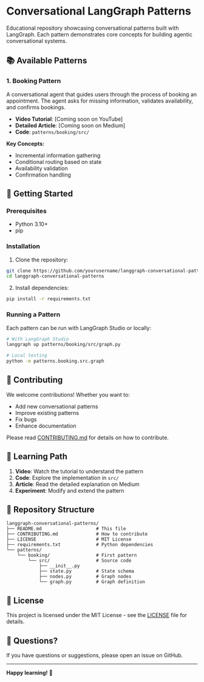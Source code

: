 # Conversational LangGraph Patterns

Educational repository showcasing conversational patterns built with LangGraph. Each pattern demonstrates core concepts for building agentic conversational systems.

## 📚 Available Patterns

### 1. Booking Pattern
A conversational agent that guides users through the process of booking an appointment. The agent asks for missing information, validates availability, and confirms bookings.

- **Video Tutorial**: [Coming soon on YouTube]
- **Detailed Article**: [Coming soon on Medium]
- **Code**: `patterns/booking/src/`

**Key Concepts:**
- Incremental information gathering
- Conditional routing based on state
- Availability validation
- Confirmation handling

## 🚀 Getting Started

### Prerequisites
- Python 3.10+
- pip

### Installation

1. Clone the repository:
```bash
git clone https://github.com/yourusername/langgraph-conversational-patterns.git
cd langgraph-conversational-patterns
```

2. Install dependencies:
```bash
pip install -r requirements.txt
```

### Running a Pattern

Each pattern can be run with LangGraph Studio or locally:

```bash
# With LangGraph Studio
langgraph up patterns/booking/src/graph.py

# Local testing
python -m patterns.booking.src.graph
```

## 🤝 Contributing

We welcome contributions! Whether you want to:
- Add new conversational patterns
- Improve existing patterns
- Fix bugs
- Enhance documentation

Please read [CONTRIBUTING.md](CONTRIBUTING.md) for details on how to contribute.

## 📖 Learning Path

1. **Video**: Watch the tutorial to understand the pattern
2. **Code**: Explore the implementation in `src/`
3. **Article**: Read the detailed explanation on Medium
4. **Experiment**: Modify and extend the pattern

## 📁 Repository Structure

```
langgraph-conversational-patterns/
├── README.md                    # This file
├── CONTRIBUTING.md              # How to contribute
├── LICENSE                      # MIT License
├── requirements.txt             # Python dependencies
└── patterns/
    └── booking/                 # First pattern
        └── src/                 # Source code
            ├── __init__.py
            ├── state.py         # State schema
            ├── nodes.py         # Graph nodes
            └── graph.py         # Graph definition
```

## 📝 License

This project is licensed under the MIT License - see the [LICENSE](LICENSE) file for details.

## 🙋 Questions?

If you have questions or suggestions, please open an issue on GitHub.

---

**Happy learning!** 🚀
